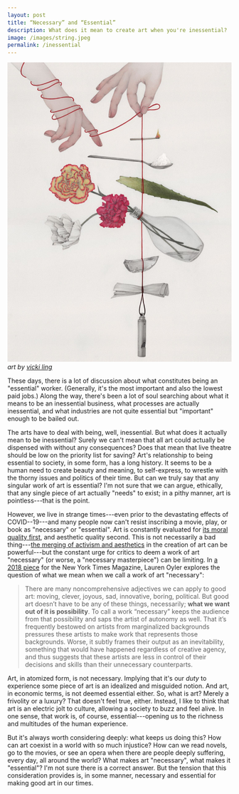 ```yaml
---
layout: post
title: “Necessary” and “Essential”
description: What does it mean to create art when you're inessential?
image: /images/string.jpeg
permalink: /inessential
---
```


![string](/images/string.jpeg)
*art by [vicki ling](https://www.instagram.com/vickilingart/)*

These days, there is a lot of discussion about what constitutes being an "essential" worker. (Generally, it's the most important and also the lowest paid jobs.) Along the way, there's been a lot of soul searching about what it means to be an inessential business, what processes are actually inessential, and what industries are not quite essential but "important" enough to be bailed out.

The arts have to deal with being, well, inessential. But what does it actually mean to be inessential? Surely we can't mean that all art could actually be dispensed with without any consequences? Does that mean that live theatre should be low on the priority list for saving? Art's relationship to being essential to society, in some form, has a long history. It seems to be a human need to create beauty and meaning, to self-express, to wrestle with the thorny issues and politics of their time. But can we truly say that any singular work of art is essential? I'm not sure that we can argue, ethically, that any single piece of art actually "needs" to exist; in a pithy manner, art is pointless---that is the point.

However, we live in strange times---even prior to the devastating effects of COVID--19---and many people now can't resist inscribing a movie, play, or book as "necessary" or "essential". Art is constantly evaluated for [its moral quality first](https://www.nytimes.com/interactive/2018/10/03/magazine/morality-social-justice-art-entertainment.html), and aesthetic quality second. This is not necessarily a bad thing---[the merging of activism and aesthetics](https://www.newyorker.com/culture/decade-in-review/the-twenty-seven-best-movies-of-the-decade) in the creation of art can be powerful---but the constant urge for critics to deem a work of art "necessary" (or worse, a "necessary masterpiece") can be limiting. In [a 2018 piece](https://www.nytimes.com/2018/05/08/magazine/what-do-we-mean-when-we-call-art-necessary.html) for the New York Times Magazine, Lauren Oyler explores the question of what we mean when we call a work of art "necessary": 

> There are many noncomprehensive adjectives we can apply to good art: moving, clever, joyous, sad, innovative, boring, political. But good art doesn’t have to be any of these things, necessarily; **what we want out of it is possibility**. To call a work “necessary” keeps the audience from that possibility and saps the artist of autonomy as well. That it’s frequently bestowed on artists from marginalized backgrounds pressures these artists to make work that represents those backgrounds. Worse, it subtly frames their output as an inevitability, something that would have happened regardless of creative agency, and thus suggests that these artists are less in control of their decisions and skills than their unnecessary counterparts.

Art, in atomized form, is not necessary. Implying that it's our *duty* to experience some piece of art is an idealized and misguided notion. And art, in economic terms, is not deemed essential either. So, what is art? Merely a frivolity or a luxury? That doesn't feel true, either. Instead, I like to think that art is an electric jolt to culture, allowing a society to buzz and feel alive. In one sense, that work is, of course, essential---opening us to the richness and multitudes of the human experience.

But it's always worth considering deeply: what keeps us doing this? How can art coexist in a world with so much injustice? How can we read novels, go to the movies, or see an opera when there are people deeply suffering, every day, all around the world? What makes art "necessary", what makes it "essential"? I'm not sure there is a correct answer. But the tension that this consideration provides is, in some manner, necessary and essential for making good art in our times.